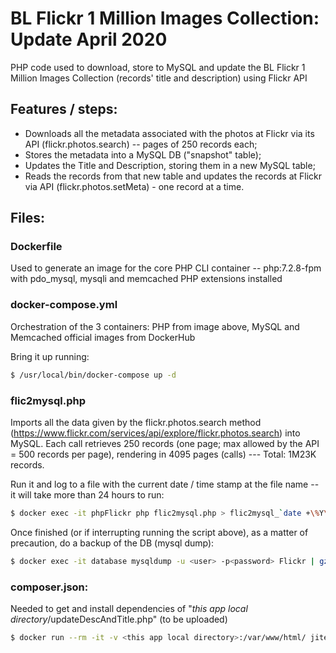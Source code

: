 # BL Flickr 1 Million Images Collection: Update April 2020
PHP code used to download, store to MySQL and update the BL Flickr 1 Million Images Collection (records' title and description) using Flickr API


## Features / steps:

- Downloads all the metadata associated with the photos at Flickr via its API (flickr.photos.search) -- pages of 250 records each;
- Stores the metadata into a MySQL DB ("snapshot" table);
- Updates the Title and Description, storing them in a new MySQL table;
- Reads the records from that new table and updates the records at Flickr via API (flickr.photos.setMeta) - one record at a time.

## Files:

### Dockerfile
Used to generate an image for the core PHP CLI container -- php:7.2.8-fpm with pdo_mysql, mysqli and memcached PHP extensions installed

### docker-compose.yml
Orchestration of the 3 containers: PHP from image above, MySQL and Memcached official images from DockerHub

Bring it up running:
```sh
$ /usr/local/bin/docker-compose up -d
```
### flic2mysql.php
Imports all the data given by the flickr.photos.search method (https://www.flickr.com/services/api/explore/flickr.photos.search) into MySQL. Each call retrieves 250 records (one page; max allowed by the API = 500 records per page), rendering in 4095 pages (calls) --- Total: 1M23K records.

Run it and log to a file with the current date / time stamp at the file name -- it will take more than 24 hours to run:
```sh
$ docker exec -it phpFlickr php flic2mysql.php > flic2mysql_`date +\%Y\%m\%d-\%H\%M`.txt
```
Once finished (or if interrupting running the script above), as a matter of precaution, do a backup of the DB (mysql dump):
```sh
$ docker exec -it database mysqldump -u <user> -p<password> Flickr | gzip -9 > flickr_<date>_<description>.sql.gz 
```
### composer.json:
Needed to get and install dependencies of "_this app local directory_/updateDescAndTitle.php" (to be uploaded)
```sh
$ docker run --rm -it -v <this app local directory>:/var/www/html/ jitesoft/composer php phpflickr/updateDescAndTitle.php
```

